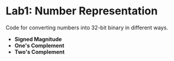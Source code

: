 # Lab1: Number Representation
Code for converting numbers into 32-bit binary in different ways.
- **Signed Magnitude**
- **One's Complement**
- **Two's Complement**